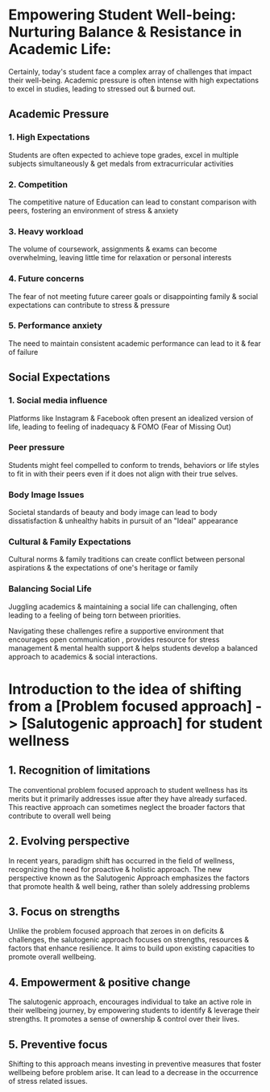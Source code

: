 # Empowering Student Well-being: Nurturing Balance & Resistance in Academic Life:
Certainly, today's student face a complex array of challenges that impact their well-being. Academic pressure is often intense with high expectations to excel in studies, leading to stressed out & burned out.

## Academic Pressure
### 1. High Expectations
Students are often expected to achieve tope grades, excel in multiple subjects simultaneously & get medals from extracurricular activities
### 2. Competition
The competitive nature of Education can lead to constant  comparison with peers, fostering an environment of stress & anxiety
### 3. Heavy workload
The volume of coursework, assignments & exams can become overwhelming, leaving little time for relaxation or personal interests
### 4. Future concerns
The fear of not meeting future career goals or disappointing family & social expectations can contribute to stress & pressure
### 5. Performance anxiety
The need to maintain consistent academic performance can lead to it & fear of failure
## Social Expectations
### 1. Social media influence
Platforms like Instagram & Facebook often present an idealized version of life, leading to feeling of inadequacy & FOMO (Fear of Missing Out)
### Peer pressure
Students might feel compelled to conform to trends, behaviors or life styles to fit in with their peers even if it does not align with their true selves.
### Body Image Issues
Societal standards of beauty and body image can lead to body dissatisfaction & unhealthy habits in pursuit of an "Ideal" appearance
### Cultural & Family Expectations
Cultural norms & family traditions can create conflict between personal aspirations & the expectations of one's heritage or family
### Balancing Social Life
Juggling academics & maintaining a social life can challenging, often leading to a feeling of being torn between priorities.

Navigating these challenges refire a supportive environment that encourages open communication , provides resource for stress management & mental health support & helps students develop a balanced approach to academics & social interactions.

# Introduction to the idea of shifting from a [Problem focused approach] -> [Salutogenic approach] for student wellness

## 1. Recognition of limitations
The conventional problem focused approach to student wellness has its merits but it primarily addresses issue after they have already surfaced. This reactive approach can sometimes neglect the broader factors that contribute to overall well being
## 2. Evolving perspective
In recent years, paradigm shift has occurred in the field of wellness, recognizing the need for proactive & holistic approach. The new perspective known as the Salutogenic Approach emphasizes the factors that promote health & well being, rather than solely addressing problems
## 3. Focus on strengths
Unlike the problem focused approach that zeroes in on deficits & challenges, the salutogenic approach focuses on strengths, resources & factors that enhance resilience. It aims to build upon existing capacities to promote overall wellbeing.
## 4. Empowerment & positive change
The salutogenic approach, encourages individual to take an active role in their wellbeing journey, by empowering students to identify & leverage their strengths. It promotes a sense of ownership & control over their lives.
## 5. Preventive focus
Shifting to this approach means investing in preventive measures that foster wellbeing before problem arise. It can lead to a decrease in the occurrence of stress related issues.
